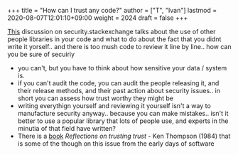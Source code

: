 +++
title = "How can I trust any code?"
author = ["T", "Ivan"]
lastmod = 2020-08-07T12:01:10+09:00
weight = 2024
draft = false
+++

[This](https://security.stackexchange.com/questions/222457/how-am-i-ever-going-to-be-able-to-vet-120-000-lines-of-composer-php-code-not) discussion on security.stackexchange talks about the use of
other people libraries in your code and what to do about the fact
that you didnt write it yorself.. and there is too mush code to
review it line by line.. how can you be sure of secuiriy

-   you can't, but you have to think about how sensitive your data /
    system is.
-   if you can't audit the code, you can audit the people releasing
    it, and their release methods, and their past action about
    security issues.. in short you can assess how trust worthy they
    might be
-   writing everythign yourself and reviewing it yourself isn't a way
    to manufacture security anyway.. because you can make
    mistakes.. isn't it better to use a popular library that lots of
    people use, and experts in the minutia of that field have
    written?
-   There is a [book](https://dl.acm.org/citation.cfm?id=358210) _Reflections on trusting trust_ - Ken Thompson
    (1984) that is some of the though on this issue from the early
    days of software
